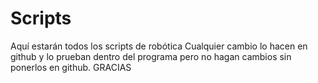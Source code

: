 # Scripts
Aquí estarán todos los scripts de robótica
Cualquier cambio lo hacen en github y lo prueban dentro del programa pero no hagan cambios sin ponerlos en github. 
GRACIAS
